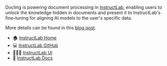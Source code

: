 Docling is powering document processing in [InstructLab](https://instructlab.ai/),
enabling users to unlock the knowledge hidden in documents and present it to
InstructLab's fine-tuning for aligning AI models to the user's specific data.

More details can be found in this [blog post][blog].

- 🏠 [InstructLab Home][home]
- 💻 [InstructLab GitHub][github]
- 🧑🏻‍💻 [InstructLab UI][ui]
- 📖 [InstructLab Docs][docs]
<!-- - 📝 [Blog post]() -->

[home]: https://instructlab.ai
[github]: https://github.com/instructlab
[ui]: https://ui.instructlab.ai/
[docs]: https://docs.instructlab.ai/
[blog]: https://www.redhat.com/en/blog/docling-missing-document-processing-companion-generative-ai
